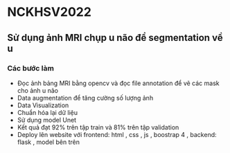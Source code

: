 # NCKHSV2022

## Sử dụng ảnh MRI chụp u não để segmentation về u 
### Các bước làm 
- Đọc ảnh bảng MRI bằng opencv và đọc file annotation để vẽ các mask cho ảnh u não 
- Data augmentation để tăng cường số lượng ảnh 
- Data Visualization 
- Chuẩn hóa lại dữ liệu
- Sử dụng model Unet 
- Kết quả đạt 92% trên tập train và 81% trên tập validation 
- Deploy lên website với frontend: html , css , js , boostrap 4 , backend: flask , model bên trên
